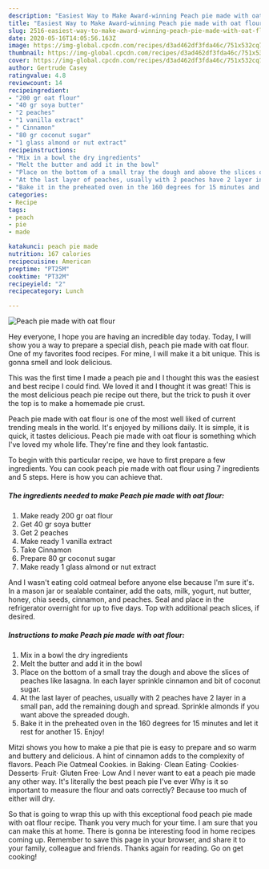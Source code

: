 ```yaml
---
description: "Easiest Way to Make Award-winning Peach pie made with oat flour"
title: "Easiest Way to Make Award-winning Peach pie made with oat flour"
slug: 2516-easiest-way-to-make-award-winning-peach-pie-made-with-oat-flour
date: 2020-05-16T14:05:56.163Z
image: https://img-global.cpcdn.com/recipes/d3ad462df3fda46c/751x532cq70/peach-pie-made-with-oat-flour-recipe-main-photo.jpg
thumbnail: https://img-global.cpcdn.com/recipes/d3ad462df3fda46c/751x532cq70/peach-pie-made-with-oat-flour-recipe-main-photo.jpg
cover: https://img-global.cpcdn.com/recipes/d3ad462df3fda46c/751x532cq70/peach-pie-made-with-oat-flour-recipe-main-photo.jpg
author: Gertrude Casey
ratingvalue: 4.8
reviewcount: 14
recipeingredient:
- "200 gr oat flour"
- "40 gr soya butter"
- "2 peaches"
- "1 vanilla extract"
- " Cinnamon"
- "80 gr coconut sugar"
- "1 glass almond or nut extract"
recipeinstructions:
- "Mix in a bowl the dry ingredients"
- "Melt the butter and add it in the bowl"
- "Place on the bottom of a small tray the dough and above the slices of peaches like lasagna. In each layer sprinkle cinnamon and bit of coconut sugar."
- "At the last layer of peaches, usually with 2 peaches have 2 layer in a small pan, add the remaining dough and spread. Sprinkle almonds if you want above the spreaded dough."
- "Bake it in the preheated oven in the 160 degrees for 15 minutes and let it rest for another 15. Enjoy!"
categories:
- Recipe
tags:
- peach
- pie
- made

katakunci: peach pie made 
nutrition: 167 calories
recipecuisine: American
preptime: "PT25M"
cooktime: "PT32M"
recipeyield: "2"
recipecategory: Lunch

---
```



![Peach pie made with oat flour](https://img-global.cpcdn.com/recipes/d3ad462df3fda46c/751x532cq70/peach-pie-made-with-oat-flour-recipe-main-photo.jpg)

Hey everyone, I hope you are having an incredible day today. Today, I will show you a way to prepare a special dish, peach pie made with oat flour. One of my favorites food recipes. For mine, I will make it a bit unique. This is gonna smell and look delicious.

This was the first time I made a peach pie and I thought this was the easiest and best recipe I could find. We loved it and I thought it was great! This is the most delicious peach pie recipe out there, but the trick to push it over the top is to make a homemade pie crust.

Peach pie made with oat flour is one of the most well liked of current trending meals in the world. It's enjoyed by millions daily. It is simple, it is quick, it tastes delicious. Peach pie made with oat flour is something which I've loved my whole life. They're fine and they look fantastic.


To begin with this particular recipe, we have to first prepare a few ingredients. You can cook peach pie made with oat flour using 7 ingredients and 5 steps. Here is how you can achieve that.

<!--inarticleads1-->

##### The ingredients needed to make Peach pie made with oat flour:

1. Make ready 200 gr oat flour
1. Get 40 gr soya butter
1. Get 2 peaches
1. Make ready 1 vanilla extract
1. Take  Cinnamon
1. Prepare 80 gr coconut sugar
1. Make ready 1 glass almond or nut extract


And I wasn&#39;t eating cold oatmeal before anyone else because I&#39;m sure it&#39;s. In a mason jar or sealable container, add the oats, milk, yogurt, nut butter, honey, chia seeds, cinnamon, and peaches. Seal and place in the refrigerator overnight for up to five days. Top with additional peach slices, if desired. 

<!--inarticleads2-->

##### Instructions to make Peach pie made with oat flour:

1. Mix in a bowl the dry ingredients
1. Melt the butter and add it in the bowl
1. Place on the bottom of a small tray the dough and above the slices of peaches like lasagna. In each layer sprinkle cinnamon and bit of coconut sugar.
1. At the last layer of peaches, usually with 2 peaches have 2 layer in a small pan, add the remaining dough and spread. Sprinkle almonds if you want above the spreaded dough.
1. Bake it in the preheated oven in the 160 degrees for 15 minutes and let it rest for another 15. Enjoy!


Mitzi shows you how to make a pie that pie is easy to prepare and so warm and buttery and delicious. A hint of cinnamon adds to the complexity of flavors. Peach Pie Oatmeal Cookies. in Baking· Clean Eating· Cookies· Desserts· Fruit· Gluten Free· Low And I never want to eat a peach pie made any other way. It&#39;s literally the best peach pie I&#39;ve ever Why is it so important to measure the flour and oats correctly? Because too much of either will dry. 

So that is going to wrap this up with this exceptional food peach pie made with oat flour recipe. Thank you very much for your time. I am sure that you can make this at home. There is gonna be interesting food in home recipes coming up. Remember to save this page in your browser, and share it to your family, colleague and friends. Thanks again for reading. Go on get cooking!
